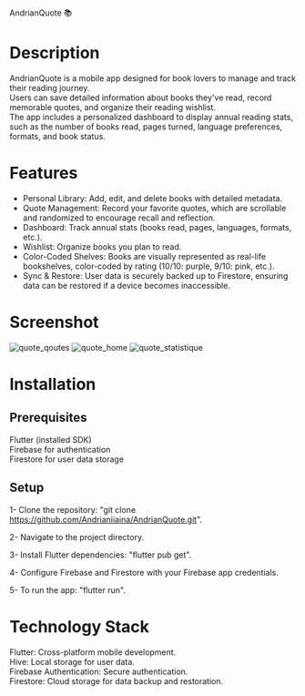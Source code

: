 AndrianQuote 📚

# Description
AndrianQuote is a mobile app designed for book lovers to manage and track their reading journey.  
Users can save detailed information about books they've read, record memorable quotes, and organize their reading wishlist.  
The app includes a personalized dashboard to display annual reading stats, such as the number of books read, pages turned, language preferences, formats, and book status.



# Features
- Personal Library: Add, edit, and delete books with detailed metadata.
- Quote Management: Record your favorite quotes, which are scrollable and randomized to encourage recall and reflection.
- Dashboard: Track annual stats (books read, pages, languages, formats, etc.).
- Wishlist: Organize books you plan to read.
- Color-Coded Shelves: Books are visually represented as real-life bookshelves, color-coded by rating (10/10: purple, 9/10: pink, etc.).
- Sync & Restore: User data is securely backed up to Firestore, ensuring data can be restored if a device becomes inaccessible.

# Screenshot 

![quote_qoutes](https://github.com/user-attachments/assets/52563b0f-38c5-4de0-bd40-cc4619344723)
![quote_home](https://github.com/user-attachments/assets/9c33cce9-8cbf-4d66-b5a0-19de3297916d)
![quote_statistique](https://github.com/user-attachments/assets/c679be6b-b8ca-43d5-a8e8-90a7f3b779c0)
# Installation
## Prerequisites
Flutter (installed SDK)  
Firebase for authentication  
Firestore for user data storage  

## Setup
1- Clone the repository: "git clone https://github.com/Andrianiiaina/AndrianQuote.git".   

2- Navigate to the project directory.   

3- Install Flutter dependencies: "flutter pub get".  

4- Configure Firebase and Firestore with your Firebase app credentials.  

5- To run the app: "flutter run".   



# Technology Stack
Flutter: Cross-platform mobile development.  
Hive: Local storage for user data.  
Firebase Authentication: Secure authentication.  
Firestore: Cloud storage for data backup and restoration.
